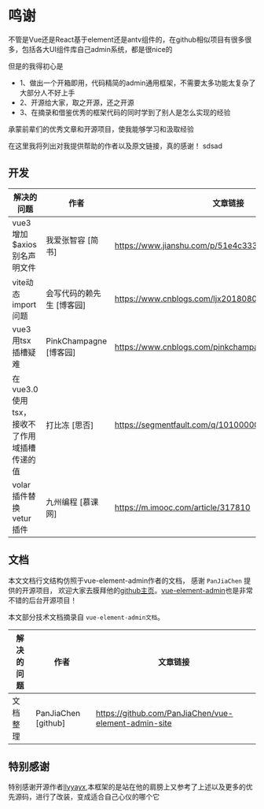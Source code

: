 # 鸣谢

不管是Vue还是React基于element还是antv组件的，在github相似项目有很多很多，包括各大UI组件库自己admin系统，都是很nice的

但是的我得初心是

* 1、做出一个开箱即用，代码精简的admin通用框架，不需要太多功能太复杂了大部分人不好上手
* 2、开源给大家，取之开源，还之开源
* 3、在摘录和借鉴优秀的框架代码的同时学到了别人是怎么实现的经验

承蒙前辈们的优秀文章和开源项目，使我能够学习和汲取经验

在这里我将列出对我提供帮助的作者以及原文链接，真的感谢！
sdsad

## 开发

| 解决的问题                      | 作者                           | 文章链接            |
| ----------------------------- | ---------------------------- | -------------------------- |
| vue3增加$axios别名声明文件        | 我爱张智容 [简书]                   | https://www.jianshu.com/p/51e4c3331f8e  |
| vite动态import问题             | 会写代码的赖先生 [博客园]               | https://www.cnblogs.com/ljx20180807/p/14665505.html |
| vue3用tsx插槽疑难               | PinkChampagne [博客园]          | https://www.cnblogs.com/pinkchampagne/p/14083724.html |
| 在vue3.0使用tsx，接收不了作用域插槽传递的值 | 打比冻 [思否]                     | https://segmentfault.com/q/1010000040025845 |
| volar插件替换vetur插件           | 九州编程 [慕课网]                   | https://m.imooc.com/article/317810 |

## 文档

本文文档行文结构仿照于vue-element-admin作者的文档， 感谢 `PanJiaChen` 提供的开源项目， 欢迎大家去膜拜他的[github主页](https://github.com/pulls)。[vue-element-admin](https://panjiachen.github.io/vue-element-admin-site/zh/)也是非常不错的后台开源项目！

本文部分技术文档摘录自 `vue-element-admin文档`。

| 解决的问题 | 作者                  | 文章链接                                     |
| ----- | ------------------- | ---------------------------------------- |
| 文档整理  | PanJiaChen [github] | https://github.com/PanJiaChen/vue-element-admin-site |

## 特别感谢

  特别感谢开源作者[llyyayx](https://github.com/llyyayx/vue3-antd-admin),本框架的是站在他的肩膀上又参考了上述以及更多的优先源码，进行了改装，变成适合自己心仪的哪个它
